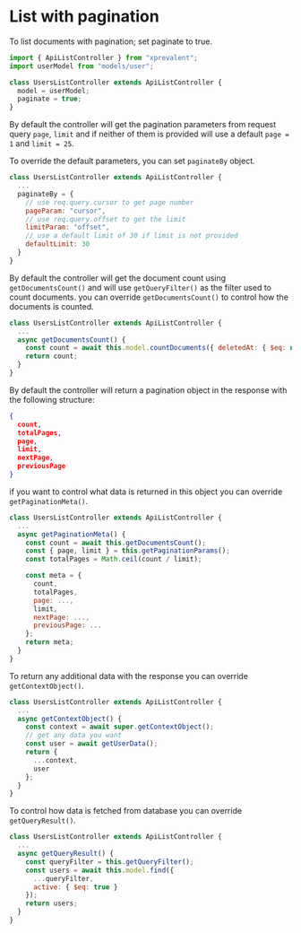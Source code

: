 # List with pagination

To list documents with pagination; set paginate to true.

```javascript
import { ApiListController } from "xprevalent";
import userModel from "models/user";

class UsersListController extends ApiListController {
  model = userModel;
  paginate = true;
}
```

By default the controller will get the pagination parameters from request query `page`, `limit` and if neither of them is provided will use a default `page = 1` and `limit = 25`.

To override the default parameters, you can set `paginateBy` object.

```javascript
class UsersListController extends ApiListController {
  ...
  paginateBy = {
    // use req.query.cursor to get page number
    pageParam: "cursor",
    // use req.query.offset to get the limit
    limitParam: "offset",
    // use a default limit of 30 if limit is not provided
    defaultLimit: 30
  }
}
```

By default the controller will get the document count using `getDocumentsCount()` and will use `getQueryFilter()` as the filter used to count documents. you can override `getDocumentsCount()` to control how the documents is counted.

```javascript
class UsersListController extends ApiListController {
  ...
  async getDocumentsCount() {
    const count = await this.model.countDocuments({ deletedAt: { $eq: null } });
    return count;
  }
}
```

By default the controller will return a pagination object in the response with the following structure:

```json
{
  count,
  totalPages,
  page,
  limit,
  nextPage,
  previousPage
}
```

if you want to control what data is returned in this object you can override `getPaginationMeta()`.

```javascript
class UsersListController extends ApiListController {
  ...
  async getPaginationMeta() {
    const count = await this.getDocumentsCount();
    const { page, limit } = this.getPaginationParams();
    const totalPages = Math.ceil(count / limit);

    const meta = {
      count,
      totalPages,
      page: ...,
      limit,
      nextPage: ...,
      previousPage: ...
    };
    return meta;
  }
}
```

To return any additional data with the response you can override `getContextObject()`.

```javascript
class UsersListController extends ApiListController {
  ...
  async getContextObject() {
    const context = await super.getContextObject();
    // get any data you want
    const user = await getUserData();
    return {
      ...context,
      user
    };
  }
}
```

To control how data is fetched from database you can override `getQueryResult()`.

```javascript
class UsersListController extends ApiListController {
  ...
  async getQueryResult() {
    const queryFilter = this.getQueryFilter();
    const users = await this.model.find({
      ...queryFilter,
      active: { $eq: true }
    });
    return users;
  }
}
```
